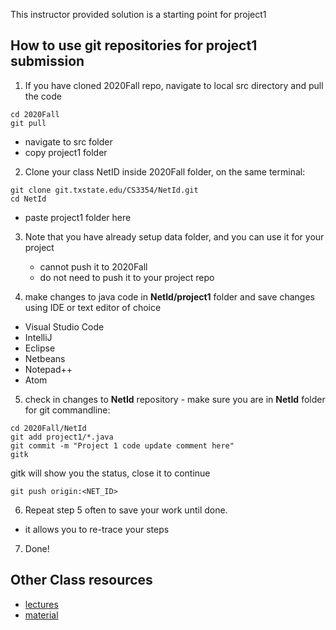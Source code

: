 This instructor provided solution is a starting point for project1

## How to use git repositories for project1 submission

1. If you have cloned 2020Fall repo, navigate to local src directory and pull the code 
```
cd 2020Fall
git pull
```
* navigate to src folder
* copy project1 folder 

2. Clone your class NetID inside 2020Fall folder, on the same terminal: 
```
git clone git.txstate.edu/CS3354/NetId.git
cd NetId
```
* paste project1 folder here 

3. Note that you have already setup data folder, and you can use it for your project
   * cannot push it to 2020Fall
   * do not need to push it to your project repo 

4. make changes to java code in **NetId/project1** folder and save changes using IDE or text editor of choice 
  * Visual Studio Code
  * IntelliJ
  * Eclipse
  * Netbeans
  * Notepad++
  * Atom
  
5. check in changes to  **NetId** repository - make sure you are in **NetId** folder for git commandline:

```
cd 2020Fall/NetId
git add project1/*.java
git commit -m "Project 1 code update comment here"
gitk
```
gitk will show you the status, close it to continue
```
git push origin:<NET_ID>
```

6. Repeat step 5 often to save your work until done. 
  * it allows you to re-trace your steps

7. Done! 
## Other Class resources 
* [lectures](canvas.txstate.edu)
* [material](git.txstate.edu/CS3354/material)
